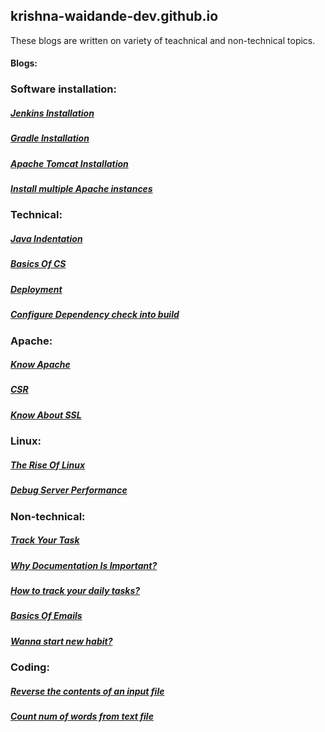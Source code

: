 ## krishna-waidande-dev.github.io

These blogs are written on variety of teachnical and non-technical topics.

#### Blogs:

### Software installation:

##### [Jenkins Installation](https://krishna-waidande-dev.github.io/krishna-waidande.github.io/Jenkins)
##### [Gradle Installation](https://krishna-waidande-dev.github.io/krishna-waidande.github.io/gradle)
##### [Apache Tomcat Installation](https://krishna-waidande-dev.github.io/krishna-waidande.github.io/tomcat)
##### [Install multiple Apache instances](https://krishna-waidande-dev.github.io/krishna-waidande.github.io/Multiple_Apache)

### Technical:

##### [Java Indentation](https://krishna-waidande-dev.github.io/krishna-waidande.github.io/JavaIndentation)
##### [Basics Of CS](https://krishna-waidande-dev.github.io/krishna-waidande.github.io/cs_basic)
##### [Deployment](https://krishna-waidande-dev.github.io/krishna-waidande.github.io/Deployment)
##### [Configure Dependency check into build](https://krishna-waidande-dev.github.io/krishna-waidande.github.io/dependencycheck)

### Apache:

##### [Know Apache](https://krishna-waidande-dev.github.io/krishna-waidande.github.io/Apache)
##### [CSR](https://krishna-waidande-dev.github.io/krishna-waidande.github.io/CSR)
##### [Know About SSL](https://krishna-waidande-dev.github.io/krishna-waidande.github.io/SSL_working)

### Linux:

##### [The Rise Of Linux](https://krishna-waidande-dev.github.io/krishna-waidande.github.io/know_linux)
##### [Debug Server Performance](https://krishna-waidande-dev.github.io/krishna-waidande.github.io/system_statistic)

### Non-technical:

##### [Track Your Task](https://krishna-waidande-dev.github.io/krishna-waidande.github.io/trello)
##### [Why Documentation Is Important?](https://krishna-waidande-dev.github.io/krishna-waidande.github.io/document)
##### [How to track your daily tasks?](https://krishna-waidande-dev.github.io/krishna-waidande.github.io/trello)
##### [Basics Of Emails](https://krishna-waidande-dev.github.io/krishna-waidande.github.io/Email)
##### [Wanna start new habit?](https://krishna-waidande-dev.github.io/krishna-waidande.github.io/habit)

### Coding:

##### [Reverse the contents of an input file](https://krishna-waidande-dev.github.io/krishna-waidande.github.io/Assignment1)
##### [Count num of words from text file](https://krishna-waidande-dev.github.io/krishna-waidande.github.io/Assignment2)
